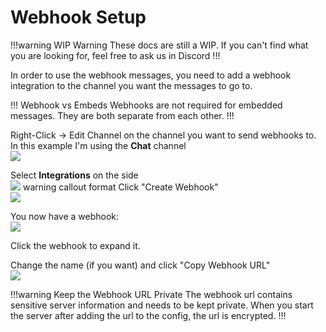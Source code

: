 # Webhook Setup

!!!warning WIP Warning
These docs are still a WIP. If you can't find what you are looking for, feel free to ask us in Discord
!!!

In order to use the webhook messages, you need to add a webhook integration to the channel you want the messages to go to.

!!! Webhook vs Embeds
Webhooks are not required for embedded messages. They are both separate from each other.
!!!

Right-Click -> Edit Channel on the channel you want to send webhooks to. In this example I'm using the **Chat** channel
<br>![](https://cdn.firstdark.dev/docs/sdlink-wiki/webhook1.png)

Select **Integrations** on the side
<br>![](https://cdn.firstdark.dev/docs/sdlink-wiki/webhook2.png)
warning callout format
Click "Create Webhook"
<br>![](https://cdn.firstdark.dev/docs/sdlink-wiki/webhook3.png)

You now have a webhook:
<br>![](https://cdn.firstdark.dev/docs/sdlink-wiki/webhook4.png)

Click the webhook to expand it.

Change the name (if you want) and click "Copy Webhook URL"
<br>![](https://cdn.firstdark.dev/docs/sdlink-wiki/webhook5.png)

!!!warning Keep the Webhook URL Private
The webhook url contains sensitive server information and needs to be kept private.
When you start the server after adding the url to the config, the url is encrypted.
!!!
